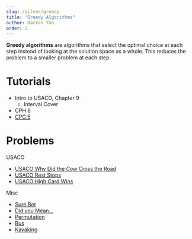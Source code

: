 ```yaml
---
slug: /silver/greedy
title: "Greedy Algorithms"
author: Darren Yao
order: 2
---
```


**Greedy algorithms** are algorithms that select the optimal choice at each step instead of looking at the solution space as a whole. This reduces the problem to a smaller problem at each step.

<!-- END DESCRIPTION -->

# Tutorials

 - Intro to USACO, Chapter 9
   - Interval Cover
 - CPH 6
 - [CPC.5](https://github.com/SuprDewd/T-414-AFLV/tree/master/05_greedy_algorithms)

# Problems

USACO

 - [USACO Why Did the Cow Cross the Road](http://www.usaco.org/index.php?page=viewproblem2&cpid=714)
 - [USACO Rest Stops](http://www.usaco.org/index.php?page=viewproblem2&cpid=810)
 - [USACO High Card Wins](http://usaco.org/index.php?page=viewproblem2&cpid=571)

Misc

 - [Sure Bet](https://csacademy.com/contest/archive/task/sure-bet/)
 - [Did you Mean...](http://codeforces.com/contest/860/problem/A)
 - [Permutation](http://codeforces.com/problemset/problem/864/D)
 - [Bus](http://codeforces.com/problemset/problem/864/C)
 - [Kayaking](http://codeforces.com/problemset/problem/863/B)